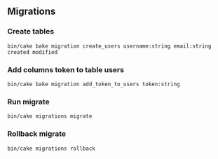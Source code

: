 ## Migrations
### Create tables
```
bin/cake bake migration create_users username:string email:string created modified
```
### Add columns token to table users
```
bin/cake bake migration add_token_to_users token:string
```
### Run migrate
```
bin/cake migrations migrate
```
### Rollback migrate
```
bin/cake migrations rollback
```
